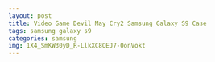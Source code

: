 ```yaml
---
layout: post
title: Video Game Devil May Cry2 Samsung Galaxy S9 Case
tags: samsung galaxy s9
categories: samsung
img: 1X4_SmKW30yD_R-LlkXC8OEJ7-0onVokt
---
```

